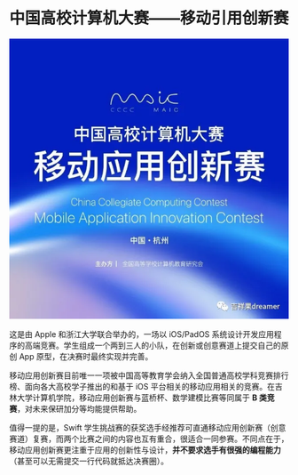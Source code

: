 # 中国高校计算机大赛——移动引用创新赛

![移动应用创新赛](./maic.webp)

这是由 Apple 和浙江大学联合举办的，一场以 iOS/PadOS 系统设计开发应用程序的高端竞赛。学生组成一个两到三人的小队，在创新或创意赛道上提交自己的原创 App 原型，在决赛时最终实现并完善。

移动应用创新赛目前唯一一项被中国高等教育学会纳入全国普通高校学科竞赛排行榜、面向各大高校学子推出的和基于 iOS 平台相关的移动应用相关的竞赛。在吉林大学计算机学院，移动应用创新赛与蓝桥杯、数学建模比赛等同属于 **B 类竞赛**，对未来保研加分等均能提供帮助。

值得一提的是，Swift 学生挑战赛的获奖选手经推荐可直通移动应用创新赛（创意赛道）复赛，而两个比赛之间的内容也互有重合，很适合一同参赛。不同点在于，移动应用创新赛更注重于应用的创新性与设计，**并不要求选手有很强的编程能力**（甚至可以无需提交一行代码就抵达决赛圈）。